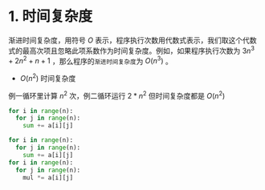 # 1. 时间复杂度
渐进时间复杂度，用符号 $O$ 表示，程序执行次数用代数式表示，我们取这个代数式的最高次项且忽略此项系数作为时间复杂度。例如，如果程序执行次数为 $3n^3+2n^2+n+1$ ，那么程序的`渐进时间复杂度`为 $O(n^3)$ 。

* $O(n^2)$ 时间复杂度

例一循环里计算 $n^2$ 次，例二循环运行 $2*n^2$ 但时间复杂度都是 $O(n^2)$ 

```python
for i in range(n):
  for j in range(n):
    sum += a[i][j]
```

```python
for i in range(n):
  for j in range(n):
	sum += a[i][j]
for i in range(n):
  for j in range(n):
	mul *= a[i][j]
```